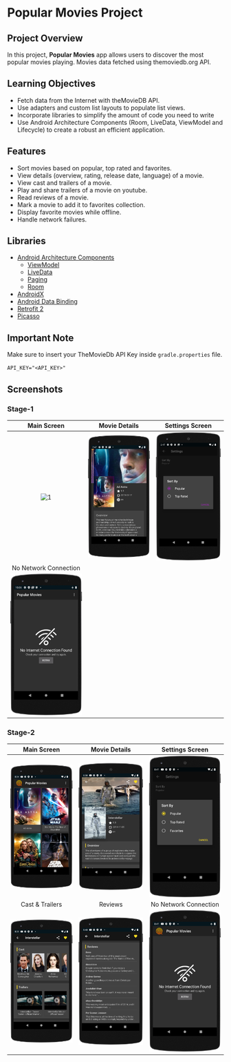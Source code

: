 # Popular Movies Project

## Project Overview

In this project, **Popular Movies** app allows users to discover the most popular movies playing. Movies data fetched using themoviedb.org API.

## Learning Objectives
- Fetch data from the Internet with theMovieDB API.
- Use adapters and custom list layouts to populate list views.
- Incorporate libraries to simplify the amount of code you need to write
- Use Android Architecture Components (Room, LiveData, ViewModel and Lifecycle) to create a robust an efficient application.

## Features
- Sort movies based on popular, top rated and favorites.
- View details (overview, rating, release date, language) of a movie.
- View cast and trailers of a movie.
- Play and share trailers of a movie on youtube.
- Read reviews of a movie.
- Mark a movie to add it to favorites collection.
- Display favorite movies while offline.
- Handle network failures.

## Libraries
- [Android Architecture Components](https://developer.android.com/topic/libraries/architecture/) 
    * [ViewModel](https://developer.android.com/topic/libraries/architecture/viewmodel)
    * [LiveData](https://developer.android.com/topic/libraries/architecture/livedata)
    * [Paging](https://developer.android.com/topic/libraries/architecture/paging/) 
    * [Room](https://developer.android.com/topic/libraries/architecture/room)
- [AndroidX](https://developer.android.com/jetpack/androidx/) 
- [Android Data Binding](https://developer.android.com/topic/libraries/data-binding/)
- [Retrofit 2](http://square.github.io/retrofit/)
- [Picasso](http://square.github.io/picasso/)

## Important Note
Make sure to insert your TheMovieDb API Key inside `gradle.properties` file.

```
API_KEY="<API_KEY>"
```

## Screenshots

### Stage-1
| Main Screen | Movie Details |  Settings Screen |
|:-:|:-:|:-:|
| ![1](demo/main_screen.png?raw=true) | ![2](demo/detail_screen.png?raw=true) | ![3](demo/settings_screen.png?raw=true) |
| No Network Connection |
| ![4](demo/no_network_screen.png?raw=true) |

### Stage-2
| Main Screen | Movie Details |  Settings Screen |
|:-:|:-:|:-:|
| ![1](demo/main_screen_stage2.png?raw=true) | ![2](demo/detail_screen_stage2.png?raw=true) | ![3](demo/settings_screen_stage2.png?raw=true) |
| Cast & Trailers | Reviews | No Network Connection |
| ![4](demo/cast_and_trailer_stage2.png?raw=true) | ![5](demo/reviews_stage2.png?raw=true) | ![6](demo/no_network_screen_stage2.png?raw=true) |
